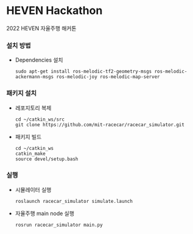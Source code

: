 # HEVEN Hackathon

2022 HEVEN 자율주행 해커톤

### 설치 방법

* Dependencies 설치

    ```
    sudo apt-get install ros-melodic-tf2-geometry-msgs ros-melodic-ackermann-msgs ros-melodic-joy ros-melodic-map-server
    ```
    
### 패키지 설치

* 레포지토리 복제
    ```
    cd ~/catkin_ws/src
    git clone https://github.com/mit-racecar/racecar_simulator.git
    ```

* 패키지 빌드
    ```
    cd ~/catkin_ws
    catkin_make
    source devel/setup.bash
    ```
    
### 실행

* 시뮬레이터 실행
    ```
    roslaunch racecar_simulator simulate.launch
    ```
    
* 자율주행 main node 실행
    ```
    rosrun racecar_simulator main.py
    ```
